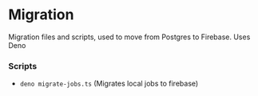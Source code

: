 # Migration

Migration files and scripts, used to move from Postgres to Firebase. Uses Deno

### Scripts

- `deno migrate-jobs.ts` (Migrates local jobs to firebase)
